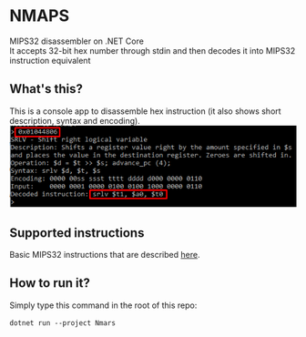 # NMAPS
MIPS32 disassembler on .NET Core  
It accepts 32-bit hex number through stdin and then decodes it into MIPS32 instruction equivalent
  
## What's this?
This is a console app to disassemble hex instruction (it also shows short description, syntax and encoding).  
![Screenshot](UsageExample.png)

## Supported instructions
Basic MIPS32 instructions that are described [here](http://www.mrc.uidaho.edu/mrc/people/jff/digital/MIPSir.html).

## How to run it?
Simply type this command in the root of this repo:

    dotnet run --project Nmars
